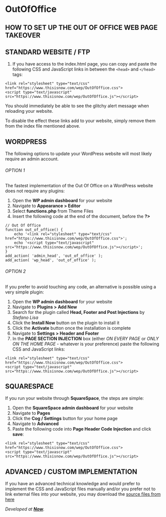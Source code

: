 # OutOfOffice

## HOW TO SET UP THE OUT OF OFFICE WEB PAGE TAKEOVER

## STANDARD WEBSITE / FTP

1. If you have access to the index.html page, you can copy and paste the following CSS and JavaScript links in between the `<head>` and `</head>` tags:
```
<link rel="stylesheet" type="text/css" href="https://www.thisisnow.com/wep/OutOfOffice.css">
<script type="text/javascript" src="https://www.thisisnow.com/wep/OutOfOffice.js"></script>
```
You should immediately be able to see the glitchy alert message when reloading your website.

To disable the effect these links add to your website, simply remove them from the index file mentioned above.


## WORDPRESS

The following options to update your WordPress website will most likely require an admin account.

###### OPTION 1

The fastest implementation of the Out Of Office on a WordPress website does not require any plugins:

1. Open the **WP admin dashboard** for your website
2. Navigate to **Appearance > Editor**
3. Select **functions.php** from Theme Files
4. Insert the following code at the end of the document, before the **?>**
```
// Out Of Office
function out_of_office() {
	echo '<link rel="stylesheet" type="text/css" href="https://www.thisisnow.com/wep/OutOfOffice.css">';
	echo '<script type="text/javascript" src="https://www.thisisnow.com/wep/OutOfOffice.js"></script>';
}
add_action( 'admin_head', 'out_of_office' );
add_action( 'wp_head', 'out_of_office' );
```
###### OPTION 2

If you prefer to avoid touching any code, an alternative is possible using a very simple plugin:

1. Open the **WP admin dashboard** for your website
2. Navigate to **Plugins > Add New**
3. Search for the plugin called **Head, Footer and Post Injections** by _Stefano Lisa_
4. Click the **Install Now** button on the plugin to install it
5. Click the **Activate** button once the installation is complete
6. Navigate to **Settings > Header and Footer**
7. In the **<HEAD> PAGE SECTION INJECTION** box (either _ON EVERY PAGE_ or _ONLY ON THE HOME PAGE_ - whatever is your preference) paste the following CSS and JavaScript links:
```
<link rel="stylesheet" type="text/css" href="https://www.thisisnow.com/wep/OutOfOffice.css">
<script type="text/javascript" src="https://www.thisisnow.com/wep/OutOfOffice.js"></script>
```

## SQUARESPACE

If you run your website through **SquareSpace**, the steps are simple:

1. Open the **SquareSpace admin dashboard** for your website
2. Navigate to **Pages**
3. Click the **Cog / Settings** button for your home page
4. Navigate to **Advanced**
5. Paste the following code into **Page Header Code Injection** and click **save**:
```
<link rel="stylesheet" type="text/css" href="https://www.thisisnow.com/wep/OutOfOffice.css">
<script type="text/javascript" src="https://www.thisisnow.com/wep/OutOfOffice.js"></script>
```

## ADVANCED / CUSTOM IMPLEMENTATION

If you have an advanced technical knowledge and would prefer to implement the CSS and JavaScript files manually and/or you prefer not to link external files into your website, you may download the [source files from here](https://www.thisisnow.com/wep/OutOfOffice.zip)

_Developed at [**Now**](https://www.thisisnow.com/)._

